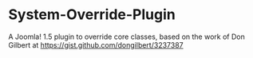 System-Override-Plugin
======================

A Joomla! 1.5 plugin to override core classes, based on the work of Don Gilbert at https://gist.github.com/dongilbert/3237387

